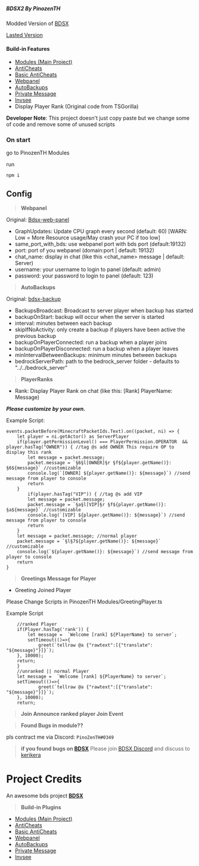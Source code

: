 ##### BDSX2 By PinozenTH

Modded Version of [BDSX](https://github.com/bdsx/bdsx)

[Lasted Version](https://github.com/PinozenTH/Bdsx2/releases/lasted/download/Bdsx2-PinozenTH.zip)

#### Build-in Features

- [Modules (Main Project)](https://github.com/minyee2913/2913Module)
- [AntiCheats](https://github.com/ethaniccc/Esoteric-BDSX)
- [Basic AntiCheats](https://github.com/Rjlintkh/bdsx-aniketos)
- [Webpanel](https://github.com/Rjlintkh/bdsx-web-panel)
- [AutoBackups](https://github.com/LastSandwich/bdsx-backup)
- [Private Message](https://github.com/WinsomeQuill/private-message)
- [Invsee](https://github.com/Brougud/BDSx-Main/blob/main/seeinv.ts)
- Display Player Rank (Original code from TSGorilla)

**Developer Note**:
This project doesn't just copy paste but we change some of code and remove some of unused scripts

### On start

go to PinozenTH Modules

run
```
npm i
```
## Config

> **Webpanel**

Original:
[Bdsx-web-panel](https://github.com/Rjlintkh/bdsx-web-panel.git)

- GraphUpdates: Update CPU graph every second (default: 60) [WARN: Low = More Resource usage/May crash your PC if too low]
- same_port_with_bds: use webpanel port with bds port (default:19132)
- port: port of you webpanel (domain:port | default: 19132)
- chat_name: display in chat (like this <chat_name> message | default: Server)
- username: your username to login to panel (default: admin)
- password: your password to login to panel (default: 123)

> **AutoBackups**

Original:
[bdsx-backup](https://github.com/LastSandwich/bdsx-backup.git)

- BackupsBroadcast: Broadcast to server player when backup has started
- backupOnStart: backup will occur when the server is started
- interval: minutes between each backup
- skipIfNoActivity: only create a backup if players have been active the previous backup
- backupOnPlayerConnected: run a backup when a player joins
- backupOnPlayerDisconnected: run a backup when a player leaves
- minIntervalBetweenBackups: minimum minutes between backups
- bedrockServerPath: path to the bedrock_server folder - defaults to "../../bedrock_server"

> **PlayerRanks**

- Rank: Display Player Rank on chat (like this: [Rank] PlayerName: Message)

__***Please customize by your own.***__

Example Script:
```
events.packetBefore(MinecraftPacketIds.Text).on((packet, ni) => {
    let player = ni.getActor() as ServerPlayer
    if(player.getPermissionLevel() === PlayerPermission.OPERATOR  && player.hasTag("OWNER")) { //tag @s add OWNER This require OP to display this rank
        let message = packet.message;
        packet.message = `§6§l[OWNER]§r §f${player.getName()}: §6${message}` //customizable
        console.log(`[OWNER] ${player.getName()}: ${message}`) //send message from player to console
        return
    }
        if(player.hasTag("VIP")) { //tag @s add VIP
        let message = packet.message;
        packet.message = `§a§l[VIP]§r §f${player.getName()}: §a${message}` //customizable
        console.log(`[VIP] ${player.getName()}: ${message}`) //send message from player to console
        return
    }
    let message = packet.message; //normal player
    packet.message = `§l§7${player.getName()}: ${message}` //customizable
    console.log(`${player.getName()}: ${message}`) //send message from player to console
    return
}
```

> **Greetings Message for Player**

- Greeting Joined Player

Please Change Scripts in PinozenTH Modules/GreetingPlayer.ts

Example Script
```
    //ranked Player
    if(Player.hasTag('rank')) {
        let message =  `Welcome [rank] ${PlayerName} to server`;
        setTimeout(()=>{
            greet(`tellraw @a {"rawtext":[{"translate": "${message}"}]}`);
    }, 10000);
    return;
    }
    //unranked || normal Player
    let message =  `Welcome [rank] ${PlayerName} to server`;
    setTimeout(()=>{
            greet(`tellraw @a {"rawtext":[{"translate": "${message}"}]}`);
    }, 10000);
    return;
```

> **Join Announce ranked player Join Event**



> **Found Bugs in module??**

pls contract me via Discord: `PinoZenTH#0349`

> **if you found bugs on [BDSX](https://github.com/bdsx/bdsx)**
Please join [BDSX Discord](https://discord.gg/pC9XdkC) and discuss to [kerikera](https://github.com/karikera)

# Project Credits

An awesome bds project **[BDSX](https://github.com/bdsx/bdsx)**

> **Build-in Plugins**

- [Modules (Main Project)](https://github.com/minyee2913/2913Module)
- [AntiCheats](https://github.com/ethaniccc/Esoteric-BDSX)
- [Basic AntiCheats](https://github.com/Rjlintkh/bdsx-aniketos)
- [Webpanel](https://github.com/Rjlintkh/bdsx-web-panel)
- [AutoBackups](https://github.com/LastSandwich/bdsx-backup)
- [Private Message](https://github.com/WinsomeQuill/private-message)
- [Invsee](https://github.com/Brougud/BDSx-Main/blob/main/seeinv.ts)

